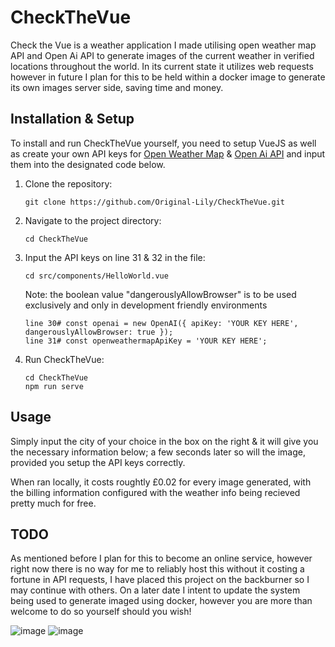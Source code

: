 # CheckTheVue

Check the Vue is a weather application I made utilising open weather map API and Open Ai API to generate images of the current weather in verified locations throughout the world. In its current state it utilizes web requests however in future I plan for this to be held within a docker image to generate its own images server side, saving time and money.

## Installation & Setup

To install and run CheckTheVue yourself, you need to setup VueJS as well as create your own API keys for [Open Weather Map](https://openweathermap.org/api) & [Open Ai API](https://https://openai.com/) and input them into the designated code below.

1. Clone the repository:

   ```
   git clone https://github.com/Original-Lily/CheckTheVue.git
   ```

2. Navigate to the project directory:

   ```
   cd CheckTheVue
   ```

3. Input the API keys on line 31 & 32 in the file:

   ```
   cd src/components/HelloWorld.vue
   ```
   Note: the boolean value "dangerouslyAllowBrowser" is to be used exclusively and only in development friendly environments
   
   ```
   line 30# const openai = new OpenAI({ apiKey: 'YOUR KEY HERE', dangerouslyAllowBrowser: true });
   line 31# const openweathermapApiKey = 'YOUR KEY HERE';
   ```

5. Run CheckTheVue:

   ```
   cd CheckTheVue
   npm run serve
   ```

## Usage

Simply input the city of your choice in the box on the right & it will give you the necessary information below; a few seconds later so will the image, provided you setup the API keys correctly.

When ran locally, it costs roughtly £0.02 for every image generated, with the billing information configured with the weather info being recieved pretty much for free.

## TODO

As mentioned before I plan for this to become an online service, however right now there is no way for me to reliably host this without it costing a fortune in API requests, I have placed this project on the backburner so I may continue with others. On a later date I intent to update the system being used to generate imaged using docker, however you are more than welcome to do so yourself should you wish!

![image](https://github.com/Original-Lily/CheckTheVue/assets/87139613/3115d92b-41ff-4f07-8f2f-b964179f58b6)
![image](https://github.com/Original-Lily/CheckTheVue/assets/87139613/533f2e10-6b21-4e19-81d6-f0f21666fcb6)

